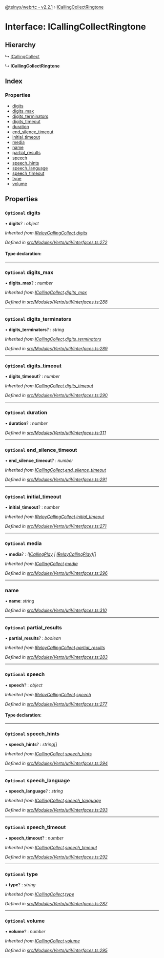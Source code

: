 [@telnyx/webrtc - v2.2.1](../README.md) › [ICallingCollectRingtone](icallingcollectringtone.md)

# Interface: ICallingCollectRingtone

## Hierarchy

  ↳ [ICallingCollect](icallingcollect.md)

  ↳ **ICallingCollectRingtone**

## Index

### Properties

* [digits](icallingcollectringtone.md#optional-digits)
* [digits_max](icallingcollectringtone.md#optional-digits_max)
* [digits_terminators](icallingcollectringtone.md#optional-digits_terminators)
* [digits_timeout](icallingcollectringtone.md#optional-digits_timeout)
* [duration](icallingcollectringtone.md#optional-duration)
* [end_silence_timeout](icallingcollectringtone.md#optional-end_silence_timeout)
* [initial_timeout](icallingcollectringtone.md#optional-initial_timeout)
* [media](icallingcollectringtone.md#optional-media)
* [name](icallingcollectringtone.md#name)
* [partial_results](icallingcollectringtone.md#optional-partial_results)
* [speech](icallingcollectringtone.md#optional-speech)
* [speech_hints](icallingcollectringtone.md#optional-speech_hints)
* [speech_language](icallingcollectringtone.md#optional-speech_language)
* [speech_timeout](icallingcollectringtone.md#optional-speech_timeout)
* [type](icallingcollectringtone.md#optional-type)
* [volume](icallingcollectringtone.md#optional-volume)

## Properties

### `Optional` digits

• **digits**? : *object*

*Inherited from [IRelayCallingCollect](irelaycallingcollect.md).[digits](irelaycallingcollect.md#optional-digits)*

*Defined in [src/Modules/Verto/util/interfaces.ts:272](https://github.com/team-telnyx/webrtc/blob/8cdca06/packages/js/src/Modules/Verto/util/interfaces.ts#L272)*

#### Type declaration:

___

### `Optional` digits_max

• **digits_max**? : *number*

*Inherited from [ICallingCollect](icallingcollect.md).[digits_max](icallingcollect.md#optional-digits_max)*

*Defined in [src/Modules/Verto/util/interfaces.ts:288](https://github.com/team-telnyx/webrtc/blob/8cdca06/packages/js/src/Modules/Verto/util/interfaces.ts#L288)*

___

### `Optional` digits_terminators

• **digits_terminators**? : *string*

*Inherited from [ICallingCollect](icallingcollect.md).[digits_terminators](icallingcollect.md#optional-digits_terminators)*

*Defined in [src/Modules/Verto/util/interfaces.ts:289](https://github.com/team-telnyx/webrtc/blob/8cdca06/packages/js/src/Modules/Verto/util/interfaces.ts#L289)*

___

### `Optional` digits_timeout

• **digits_timeout**? : *number*

*Inherited from [ICallingCollect](icallingcollect.md).[digits_timeout](icallingcollect.md#optional-digits_timeout)*

*Defined in [src/Modules/Verto/util/interfaces.ts:290](https://github.com/team-telnyx/webrtc/blob/8cdca06/packages/js/src/Modules/Verto/util/interfaces.ts#L290)*

___

### `Optional` duration

• **duration**? : *number*

*Defined in [src/Modules/Verto/util/interfaces.ts:311](https://github.com/team-telnyx/webrtc/blob/8cdca06/packages/js/src/Modules/Verto/util/interfaces.ts#L311)*

___

### `Optional` end_silence_timeout

• **end_silence_timeout**? : *number*

*Inherited from [ICallingCollect](icallingcollect.md).[end_silence_timeout](icallingcollect.md#optional-end_silence_timeout)*

*Defined in [src/Modules/Verto/util/interfaces.ts:291](https://github.com/team-telnyx/webrtc/blob/8cdca06/packages/js/src/Modules/Verto/util/interfaces.ts#L291)*

___

### `Optional` initial_timeout

• **initial_timeout**? : *number*

*Inherited from [IRelayCallingCollect](irelaycallingcollect.md).[initial_timeout](irelaycallingcollect.md#optional-initial_timeout)*

*Defined in [src/Modules/Verto/util/interfaces.ts:271](https://github.com/team-telnyx/webrtc/blob/8cdca06/packages/js/src/Modules/Verto/util/interfaces.ts#L271)*

___

### `Optional` media

• **media**? : *([ICallingPlay](icallingplay.md) | [IRelayCallingPlay](irelaycallingplay.md))[]*

*Inherited from [ICallingCollect](icallingcollect.md).[media](icallingcollect.md#optional-media)*

*Defined in [src/Modules/Verto/util/interfaces.ts:296](https://github.com/team-telnyx/webrtc/blob/8cdca06/packages/js/src/Modules/Verto/util/interfaces.ts#L296)*

___

###  name

• **name**: *string*

*Defined in [src/Modules/Verto/util/interfaces.ts:310](https://github.com/team-telnyx/webrtc/blob/8cdca06/packages/js/src/Modules/Verto/util/interfaces.ts#L310)*

___

### `Optional` partial_results

• **partial_results**? : *boolean*

*Inherited from [IRelayCallingCollect](irelaycallingcollect.md).[partial_results](irelaycallingcollect.md#optional-partial_results)*

*Defined in [src/Modules/Verto/util/interfaces.ts:283](https://github.com/team-telnyx/webrtc/blob/8cdca06/packages/js/src/Modules/Verto/util/interfaces.ts#L283)*

___

### `Optional` speech

• **speech**? : *object*

*Inherited from [IRelayCallingCollect](irelaycallingcollect.md).[speech](irelaycallingcollect.md#optional-speech)*

*Defined in [src/Modules/Verto/util/interfaces.ts:277](https://github.com/team-telnyx/webrtc/blob/8cdca06/packages/js/src/Modules/Verto/util/interfaces.ts#L277)*

#### Type declaration:

___

### `Optional` speech_hints

• **speech_hints**? : *string[]*

*Inherited from [ICallingCollect](icallingcollect.md).[speech_hints](icallingcollect.md#optional-speech_hints)*

*Defined in [src/Modules/Verto/util/interfaces.ts:294](https://github.com/team-telnyx/webrtc/blob/8cdca06/packages/js/src/Modules/Verto/util/interfaces.ts#L294)*

___

### `Optional` speech_language

• **speech_language**? : *string*

*Inherited from [ICallingCollect](icallingcollect.md).[speech_language](icallingcollect.md#optional-speech_language)*

*Defined in [src/Modules/Verto/util/interfaces.ts:293](https://github.com/team-telnyx/webrtc/blob/8cdca06/packages/js/src/Modules/Verto/util/interfaces.ts#L293)*

___

### `Optional` speech_timeout

• **speech_timeout**? : *number*

*Inherited from [ICallingCollect](icallingcollect.md).[speech_timeout](icallingcollect.md#optional-speech_timeout)*

*Defined in [src/Modules/Verto/util/interfaces.ts:292](https://github.com/team-telnyx/webrtc/blob/8cdca06/packages/js/src/Modules/Verto/util/interfaces.ts#L292)*

___

### `Optional` type

• **type**? : *string*

*Inherited from [ICallingCollect](icallingcollect.md).[type](icallingcollect.md#optional-type)*

*Defined in [src/Modules/Verto/util/interfaces.ts:287](https://github.com/team-telnyx/webrtc/blob/8cdca06/packages/js/src/Modules/Verto/util/interfaces.ts#L287)*

___

### `Optional` volume

• **volume**? : *number*

*Inherited from [ICallingCollect](icallingcollect.md).[volume](icallingcollect.md#optional-volume)*

*Defined in [src/Modules/Verto/util/interfaces.ts:295](https://github.com/team-telnyx/webrtc/blob/8cdca06/packages/js/src/Modules/Verto/util/interfaces.ts#L295)*

